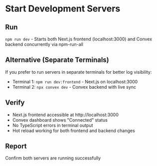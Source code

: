 # Start Development Servers

## Run
`npm run dev` - Starts both Next.js frontend (localhost:3000) and Convex backend concurrently via npm-run-all

## Alternative (Separate Terminals)
If you prefer to run servers in separate terminals for better log visibility:
- Terminal 1: `npm run dev:frontend` - Next.js on localhost:3000
- Terminal 2: `npx convex dev` - Convex backend with live sync

## Verify
- Next.js frontend accessible at http://localhost:3000
- Convex dashboard shows "Connected" status
- No TypeScript errors in terminal output
- Hot reload working for both frontend and backend changes

## Report
Confirm both servers are running successfully